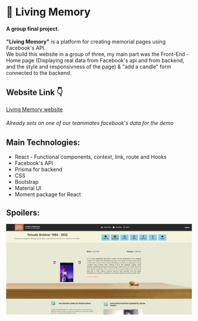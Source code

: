 # 📖 Living Memory
#### A group final project.<br />
<b>"Living Memory"</b> is a platform for creating memorial pages using Facebook's API.<br />
We build this website in a group of three, my main part was the Front-End -<br />
Home page (Displaying real data from Facebook's api and from backend, and the style and responsivness of the page) & "add a candle" form connected to the backend.
<br />

## Website Link :point_down:
[Living Memory website](https://living-memory.xyz:8443/10158842065863652/) <br />

###### Already sets on one of our teammates facebook's data for the demo 

## Main Technologies:
- React - Functional components, context, link, route and Hooks
- Facebook's API
- Prisma for backend
- CSS
- Bootstrap
- Material UI
- Moment package for React

## Spoilers:
  ![Website screenshot](./Screenshot.png)

